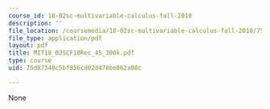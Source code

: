 ```yaml
---
course_id: 18-02sc-multivariable-calculus-fall-2010
description: ''
file_location: /coursemedia/18-02sc-multivariable-calculus-fall-2010/75d87340c5bf856cd02d478be862a08c_MIT18_02SCF10Rec_45_300k.pdf
file_type: application/pdf
layout: pdf
title: MIT18_02SCF10Rec_45_300k.pdf
type: course
uid: 75d87340c5bf856cd02d478be862a08c

---
```

None
